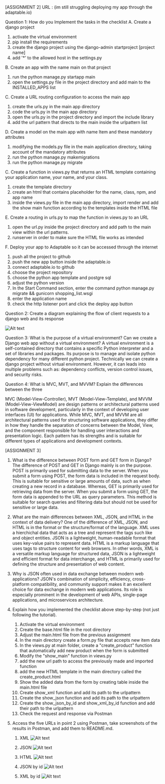 [ASSIGNMENT 2]
URL : (im still struggling deploying my app through the adaptable.io)

Question 1: How do you Implement the tasks in the checklist
A. Create a django project 
1. activate the virtual environment
2. pip install the requirements 
3. create the django project using the django-admin startproject [project name]
4. add '*' to the allowed host in the settings.py

B. Create an app with the name main on that project 
1. run the python manage.py startapp main
2. open the settings.py file in the project directory and add main to the INSTALLED_APPS list

C. Create a URL routing configuration to access the main app
1. create the urls.py in the main app directory 
2. code the urls.py in the main app directory
3. open the urls.py in the project directory and import the include library
4. add the url pattern that directs to the main inside the urlpattern list 

D. Create a model on the main app with name Item and these mandatory attributes
1. modifying the models.py file in the main application directory, taking account of the mandatory attributes
2. run the python manage.py makemigrations
3. run the python manage.py migrate 


C. Create a function in views.py that returns an HTML template containing your application name, your name, and your class.
1. create the template directory
2. create an html that contains placeholder for the name, class, npm, and app name 
3. inside the views.py file in the main app directory, import render and add the show main function according to the templates inside the HTML file 


E. Create a routing in urls.py to map the function in views.py to an URL
1. open the url.py inside the project directory and add path to the main view within the url patterns. 
2. runserver in order to make sure the HTML file works as intended 

F. Deploy your app to Adaptable so it can be accessed through the internet
1. push all the project to github
2. push the new app button inside the adaptable.io
3. connect adaptable.io to github
4. choose the project repository
5. choose the python app template and postgre sql
6. adjust the python version
7. In the Start Command section, enter the command python manage.py migrate && gunicorn shopping_list.wsgi
8. enter the application name
9. check the http listener port and click the deploy app button

Question 2: Create a diagram explaining the flow of client requests to a django web and its response

![Alt text](image.png)

Question 3: What is the purpose of a virtual environment? Can we create a Django web app without a virtual environment?
A virtual environment is a self-contained directory that contains a specific Python interpreter and a set of libraries and packages. Its purpose is to manage and isolate python dependency for many different python project. Technically we can create a django project without virtual environment. However, it can leads into multiple problems such as: dependency conflicts, version control issues, and security risks. 


Question 4: What is MVC, MVT, and MVVM? Explain the differences between the three

MVC (Model-View-Controller), MVT (Model-View-Template), and MVVM (Model-View-ViewModel) are design patterns or architectural patterns used in software development, particularly in the context of developing user interfaces (UI) for applications.  While MVC, MVT, and MVVM are all architectural patterns used for structuring software applications, they differ in how they handle the separation of concerns between the Model, View, and the component responsible for handling user interactions and presentation logic. Each pattern has its strengths and is suitable for different types of applications and development contexts.


[ASSIGNMENT 3]
1.  What is the difference between POST form and GET form in Django?
The difference of POST and GET in Django mainly is on the purpose. POST is primarily used for submitting data to the server. When you submit a form using POST, the form data is included in the request body. This is suitable for sensitive or large amounts of data, such as when creating a new record in a database. Whereas, GET is primarily used for retrieving data from the server. When you submit a form using GET, the form data is appended to the URL as query parameters. This method is suitable for search queries and filtering data but should not be used for sensitive or large data.

2. What are the main differences between XML, JSON, and HTML in the context of data delivery?
One of the difference of XML, JSON, and HTML is in the format or the structure/format of the language. XML uses a hierchichal data that acts as a tree and represent the tags such like and object entities. JSON is a lightweight, human-readable format that uses key-value pairs to represent data.  HTML is a markup language that uses tags to structure content for web browsers. In other words, XML is a versatile markup language for structured data, JSON is a lightweight and efficient format for data interchange, and HTML is primarily used for defining the structure and presentation of web content.

3.  Why is JSON often used in data exchange between modern web applications?
JSON's combination of simplicity, efficiency, cross-platform compatibility, and community support makes it an excellent choice for data exchange in modern web applications. Its role is especially prominent in the development of web APIs, single-page applications, and microservices architecture.

4.  Explain how you implemented the checklist above step-by-step (not just following the tutorial).
    1. Activate the virtual environment 
    2. Create the base.html file in the root directory 
    3. Adjust the main.html file from the previous assignment 
    4. In the main directory create a form.py file that accepts new item data 
    5. In the views.py at main folder, create a "create_product" function that automatically add new product when the form is submitted 
    6. Modify the "show_main" function in views.py
    7. add the new url path to access the previously made and imported function 
    8. add the new HTML template in the main directory called the create_product.html 
    9. Show the added data from the form by creating table inside the main.html file
    10. Create show_xml function and add its path to the urlpattern
    11. Create the show_json function and add its path to the urlpattern 
    12. Create the show_json_by_id and show_xml_by_id function and add their path to the urlpattern 
    13. Check the request and response via Postman 

5.  Access the five URLs in point 2 using Postman, take screenshots of the results in Postman, and add them to README.md.
    1. XML 
        ![Alt text](image-1.png)

    2. JSON
        ![Alt text](image-2.png)

    3. HTML 
        ![Alt text](image-3.png)

    4. JSON by id 
        ![Alt text](image-4.png)

    5. XML by id 
        ![Alt text](image-5.png)
